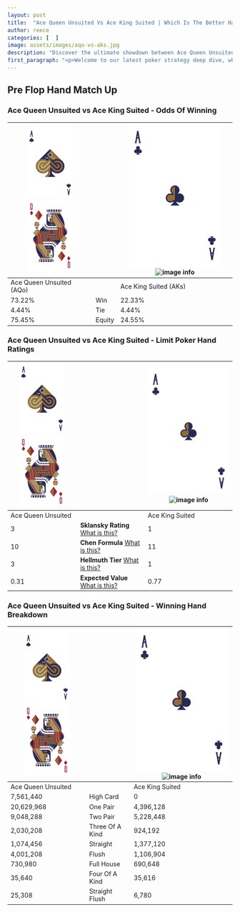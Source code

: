 ```yaml
---
layout: post
title:  "Ace Queen Unsuited Vs Ace King Suited | Which Is The Better Hand In Poker? A Complete Guide"
author: reece
categories: [  ]
image: assets/images/aqo-vs-aks.jpg
description: "Discover the ultimate showdown between Ace Queen Unsuited and Ace King Suited in poker! Uncover the odds, strategies, and scenarios where one hand triumphs over the other. Get ready to up your poker game with this thrilling analysis."
first_paragraph: "<p>Welcome to our latest poker strategy deep dive, where we're pitting two distinct hands against each other in a high-stakes showdown: Ace Queen Unsuited vs Ace King Suited.</p><p>In the dynamic world of poker, every decision counts, and knowing which hand holds the upper hand is key to your success at the table.</p><p>In this article, we'll dissect these two hands, explore the scenarios where one dominates the other, and equip you with the knowledge to make strategic choices that can tip the odds in your favor.</p><p>Get ready to unravel the intriguing dynamics of these poker hands and elevate your game to new heights.</p>"
---
```




[comment]: # (sp0)

## Pre Flop Hand Match Up

<div class="table hand-ratings" markdown="1"> 



### Ace Queen Unsuited vs Ace King Suited - Odds Of Winning


    
| ![image info](assets/images/hand1/A.png) ![image info](assets/images/hand1/Qo.png) |  | ![image info](assets/images/hand2/A.png) ![image info](assets/images/hand2/Ks.png) |
| -------- | -------- | -------- |
| Ace Queen Unsuited (AQo) |  | Ace King Suited (AKs) |
| 73.22% | Win | 22.33% |
| 4.44% | Tie | 4.44% |
| 75.45% | Equity | 24.55% |




[comment]: # (sp1)



### Ace Queen Unsuited vs Ace King Suited - Limit Poker Hand Ratings


    
| ![image info](assets/images/hand1/A.png) ![image info](assets/images/hand1/Qo.png) |  | ![image info](assets/images/hand2/A.png) ![image info](assets/images/hand2/Ks.png) |
| -------- | -------- | -------- |
| Ace Queen Unsuited |  | Ace King Suited |
| 3 | **Sklansky Rating** [What is this?](/sklansky-rating-explained) | 1 |
| 10 | **Chen Formula** [What is this?](/chen-formula-explained) | 11 |
| 3 | **Hellmuth Tier** [What is this?](/Hellmuth-tier-explained) | 1 |
| 0.31 | **Expected Value** [What is this?](/expected-value-explained) | 0.77 |




[comment]: # (sp2)



### Ace Queen Unsuited vs Ace King Suited - Winning Hand Breakdown


    
| ![image info](assets/images/hand1/A.png) ![image info](assets/images/hand1/Qo.png) |  | ![image info](assets/images/hand2/A.png) ![image info](assets/images/hand2/Ks.png) |
| -------- | -------- | -------- |
| Ace Queen Unsuited |  | Ace King Suited |
| 7,561,440 | High Card | 0 |
| 20,629,968 | One Pair | 4,396,128 |
| 9,048,288 | Two Pair | 5,228,448 |
| 2,030,208 | Three Of A Kind | 924,192 |
| 1,074,456 | Straight | 1,377,120 |
| 4,001,208 | Flush | 1,106,904 |
| 730,980 | Full House | 690,648 |
| 35,640 | Four Of A Kind | 35,616 |
| 25,308 | Straight Flush | 6,780 |




[comment]: # (sp3)



</div>

[comment]: # (sp4)



[comment]: # (sp5)


